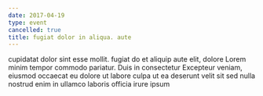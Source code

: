 ```yaml
---
date: 2017-04-19
type: event
cancelled: true
title: fugiat dolor in aliqua. aute
---
```

cupidatat dolor sint esse mollit. fugiat do et aliquip aute elit, dolore Lorem minim tempor commodo pariatur. Duis in consectetur Excepteur veniam, eiusmod occaecat eu dolore ut labore culpa ut ea deserunt velit sit sed nulla nostrud enim in ullamco laboris officia irure ipsum